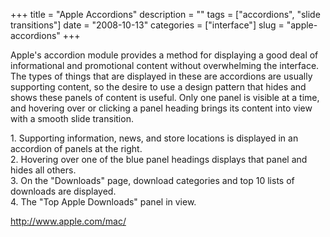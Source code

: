 +++
title = "Apple Accordions"
description = ""
tags = ["accordions", "slide transitions"]
date = "2008-10-13"
categories = ["interface"]
slug = "apple-accordions"
+++


<p>Apple's accordion module provides a method for displaying a good deal of informational and promotional content without overwhelming the interface. The types of things that are displayed in these are accordions are usually supporting content, so the desire to use a design pattern that hides and shows these panels of content is useful. Only one panel is visible at a time, and hovering over or clicking a panel heading brings its content into view with a smooth slide transition.</p>
<div id="screens-full" class="clear"><div class="caption">1. Supporting information, news, and store locations is displayed in an accordion of panels at the right. </div><div class="fullimg clear"><a href="http://media.konigi.com/interface/apple-accordion-1.png" class="group" rel="group" title="1. Supporting information, news, and store locations is displayed in an accordion of panels at the r..."><img src="http://media.konigi.com/interface/apple-accordion-1.png" alt="" class="img-responsive"></a></div></div><div id="screens-full" class="clear"><div class="caption">2. Hovering over one of the blue panel headings displays that panel and hides all others. </div><div class="fullimg clear"><a href="http://media.konigi.com/interface/apple-accordion-2.png" class="group" rel="group" title="2. Hovering over one of the blue panel headings displays that panel and hides all others. "><img src="http://media.konigi.com/interface/apple-accordion-2.png" alt="" class="img-responsive"></a></div></div><div id="screens-full" class="clear"><div class="caption">3. On the &quot;Downloads&quot; page, download categories and top 10 lists of downloads are displayed.</div><div class="fullimg clear"><a href="http://media.konigi.com/interface/apple-accordion-3.png" class="group" rel="group" title="3. On the &quot;Downloads&quot; page, download categories and top 10 lists of downloads are displaye..."><img src="http://media.konigi.com/interface/apple-accordion-3.png" alt="" class="img-responsive"></a></div></div><div id="screens-full" class="clear"><div class="caption">4. The &quot;Top Apple Downloads&quot; panel in view.</div><div class="fullimg clear"><a href="http://media.konigi.com/interface/apple-accordion-4.png" class="group" rel="group" title="4. The &quot;Top Apple Downloads&quot; panel in view."><img src="http://media.konigi.com/interface/apple-accordion-4.png" alt="" class="img-responsive"></a></div></div>        
<p><a href="http://www.apple.com/mac/">http://www.apple.com/mac/</a></p>

